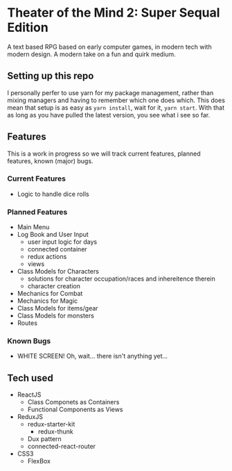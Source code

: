 # Theater of the Mind 2: Super Sequal Edition

A text based RPG based on early computer games, in modern tech with modern design. A modern take on a fun and quirk medium.

## Setting up this repo

I personally perfer to use yarn for my package management, rather than mixing managers and having to remember which one does which. This does mean that setup is as easy as `yarn install`, wait for it, `yarn start`. With that as long as you have pulled the latest version, you see what i see so far.

## Features

This is a work in progress so we will track current features, planned features, known (major) bugs.

### Current Features

* Logic to handle dice rolls

### Planned Features

* Main Menu
* Log Book and User Input
  * user input logic for days
  * connected container
  * redux actions
  * views
* Class Models for Characters
  * solutions for character occupation/races and inhereitence therein
  * character creation
* Mechanics for Combat
* Mechanics for Magic
* Class Models for items/gear
* Class Models for monsters
* Routes

### Known Bugs

* WHITE SCREEN! Oh, wait... there isn't anything yet...

## Tech used

* ReactJS
  * Class Componets as Containers
  * Functional Components as Views
* ReduxJS
  * redux-starter-kit
    * redux-thunk
  * Dux pattern
  * connected-react-router
* CSS3
  * FlexBox
